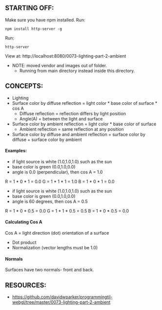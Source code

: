 ## STARTING OFF:

Make sure you have npm installed.
Run:
```
npm install http-server -g
```

Run:
```
http-server
```

View at: http://localhost:8080/0073-lighting-part-2-ambient

* NOTE: moved vendor and images out of folder.
  * Running from main directory instead inside this directory.

## CONCEPTS:

* Lighting
* Surface color by diffuse reflection = light color * base color of surface * cos A
  * Diffuse reflection = reflection differs by light position
  * Angle(A) = between the light and surface
* Surface color by ambient reflection = light color * base color of surface
  * Ambient reflection = same reflection at any position
* Surface color by diffuse and ambient reflection = surface color by diffuse + surface color by ambient

#### Examples:

* if light source is white (1.0,1.0,1.0) such as the sun
* base color is green (0.0,1.0,0.0)
* angle is 0.0 (perpendicular), then cos A = 1.0

R = 1 * 0 * 1 = 0.0
G = 1 * 1 * 1 = 1.0
B = 1 * 0 * 1 = 0.0

* if light source is white (1.0,1.0,1.0) such as the sun
* base color is green (0.0,1.0,0.0)
* angle is 60 degrees, then cos A = 0.5

R = 1 * 0 * 0.5 = 0.0
G = 1 * 1 * 0.5 = 0.5
B = 1 * 0 * 0.5 = 0.0

#### Calculating Cos A

Cos A = light direction (dot) orientation of a surface

* Dot product
* Normalization (vector lengths must be 1.0)

#### Normals

Surfaces have two normals- front and back.

## RESOURCES:

* https://github.com/davidwparker/programmingtil-webgl/tree/master/0073-lighting-part-2-ambient
